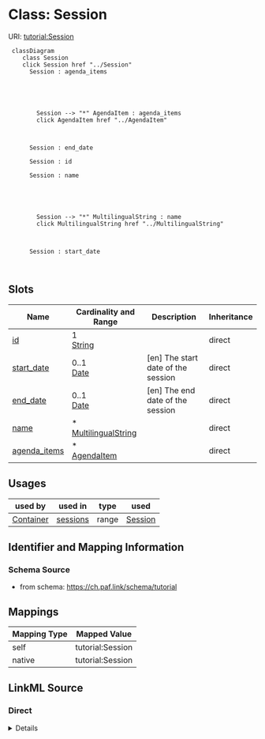 

# Class: Session 



URI: [tutorial:Session](https://ch.paf.link/schema/tutorial/Session)






```mermaid
 classDiagram
    class Session
    click Session href "../Session"
      Session : agenda_items
        
          
    
        
        
        Session --> "*" AgendaItem : agenda_items
        click AgendaItem href "../AgendaItem"
    

        
      Session : end_date
        
      Session : id
        
      Session : name
        
          
    
        
        
        Session --> "*" MultilingualString : name
        click MultilingualString href "../MultilingualString"
    

        
      Session : start_date
        
      
```




<!-- no inheritance hierarchy -->


## Slots

| Name | Cardinality and Range | Description | Inheritance |
| ---  | --- | --- | --- |
| [id](id.md) | 1 <br/> [String](String.md) |  | direct |
| [start_date](start_date.md) | 0..1 <br/> [Date](Date.md) | [en] The start date of the session | direct |
| [end_date](end_date.md) | 0..1 <br/> [Date](Date.md) | [en] The end date of the session | direct |
| [name](name.md) | * <br/> [MultilingualString](MultilingualString.md) |  | direct |
| [agenda_items](agenda_items.md) | * <br/> [AgendaItem](AgendaItem.md) |  | direct |





## Usages

| used by | used in | type | used |
| ---  | --- | --- | --- |
| [Container](Container.md) | [sessions](sessions.md) | range | [Session](Session.md) |






## Identifier and Mapping Information







### Schema Source


* from schema: https://ch.paf.link/schema/tutorial




## Mappings

| Mapping Type | Mapped Value |
| ---  | ---  |
| self | tutorial:Session |
| native | tutorial:Session |







## LinkML Source

<!-- TODO: investigate https://stackoverflow.com/questions/37606292/how-to-create-tabbed-code-blocks-in-mkdocs-or-sphinx -->

### Direct

<details>
```yaml
name: Session
from_schema: https://ch.paf.link/schema/tutorial
slots:
- id
- start_date
- end_date
- name
- agenda_items

```
</details>

### Induced

<details>
```yaml
name: Session
from_schema: https://ch.paf.link/schema/tutorial
attributes:
  id:
    name: id
    from_schema: https://ch.paf.link/schema/tutorial
    rank: 1000
    identifier: true
    alias: id
    owner: Session
    domain_of:
    - Session
    - AgendaItem
    - Vote
    - Container
    range: string
    required: true
  start_date:
    name: start_date
    description: '[en] The start date of the session.

      [de] Das Startdatum der Sitzung.

      '
    from_schema: https://ch.paf.link/schema/tutorial
    rank: 1000
    slot_uri: tutorial:startDate
    alias: start_date
    owner: Session
    domain_of:
    - Session
    range: date
  end_date:
    name: end_date
    description: '[en] The end date of the session.

      [de] Das Enddatum der Sitzung.

      '
    from_schema: https://ch.paf.link/schema/tutorial
    rank: 1000
    slot_uri: tutorial:endDate
    alias: end_date
    owner: Session
    domain_of:
    - Session
    range: date
  name:
    name: name
    from_schema: https://ch.paf.link/schema/tutorial
    rank: 1000
    slot_uri: schema:name
    alias: name
    owner: Session
    domain_of:
    - Session
    - AgendaItem
    range: MultilingualString
    multivalued: true
    inlined_as_list: true
  agenda_items:
    name: agenda_items
    from_schema: https://ch.paf.link/schema/tutorial
    rank: 1000
    slot_uri: tutorial:agendaItem
    alias: agenda_items
    owner: Session
    domain_of:
    - Session
    - Container
    range: AgendaItem
    multivalued: true
    inlined_as_list: true

```
</details>
